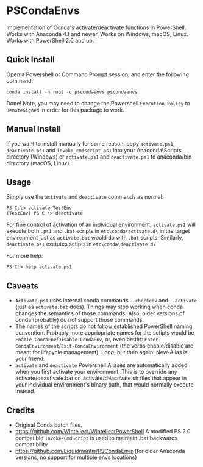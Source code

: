 # PSCondaEnvs

Implementation of Conda's activate/deactivate functions in PowerShell.
Works with Anaconda 4.1 and newer.
Works on Windows, macOS, Linux.
Works with PowerShell 2.0 and up.

## Quick Install

Open a Powershell or Command Prompt session, and enter the following command:
```
conda install -n root -c pscondaenvs pscondaenvs
```

Done! Note, you may need to change the Powershell `Execution-Policy` to `RemoteSigned` in order for this package to work.

## Manual Install

If you want to install manually for some reason, copy `activate.ps1`, `deactivate.ps1` and `invoke_cmdscript.ps1` into your Anaconda\Scripts directory (Windows) or `activate.ps1` and `deactivate.ps1` to anaconda/bin directory (macOS, Linux).

## Usage

Simply use the `activate` and `deactivate` commands as normal:
```
PS C:\> activate TestEnv
(TestEnv) PS C:\> deactivate
```

For fine control of activation of an individual environment, `activate.ps1` will execute both `.ps1` and `.bat` scripts in `etc\conda\activate.d\` in the target environment just as `activate.bat` would do with `.bat` scripts.
Similarly, `deactivate.ps1` exetutes sctipts in `etc\conda\deactivate.d\`

For more help:
```
PS C:> help activate.ps1
```

## Caveats

* `Activate.ps1` uses internal conda commands `..checkenv` and `..activate` (just as `activate.bat` does). Things may stop working when conda changes the semantics of those commands. Also, older versions of conda (probably) do not support those commands.
* The names of the scripts do not follow established PowerShell naming convention. Probably more appriopriate names for the sctipts would be `Enable-CondaEnv`/`Disable-CondaEnv`, or, even better: `Enter-CondaEnvironment`/`Exit-CondaEnvironment` (the verbs enable/disable are meant for lifecycle management). Long, but then again: New-Alias is your friend.
* `activate` and `deactivate` Powershell Aliases are automatically added when you first activate your environment.  This is to override any activate/deactivate.bat or .activate/deactivate.sh files that appear in your individual environment's binary path, that would normally execute instead.

## Credits

* Original Conda batch files.
* <https://github.com/Wintellect/WintellectPowerShell> A modified PS 2.0 compatible `Invoke-CmdScript` is used to maintain .bat backwards compatibility
* <https://github.com/Liquidmantis/PSCondaEnvs> (for older Anaconda versions, no support for multiple envs locations)
